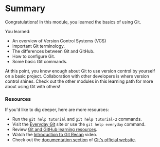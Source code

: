 # Summary
Congratulations! In this module, you learned the basics of using Git.

You learned:

- An overview of Version Control Systems (VCS)
- Important Git terminology.
- The differences between Git and GitHub.
- How to configure Git.
- Some basic Git commands.

At this point, you know enough about Git to use version control by yourself on a basic project. Collaboration with other developers is where version control shines. Check out the other modules in this learning path for more about using Git with others!

### Resources

If you'd like to dig deeper, here are more resources:

- Run the `git help tutorial` and `git help tutorial-2` commands.
- Visit the [Everyday Git](https://git-scm.com/docs/everyday) site or use the `git help everyday` command.
- Review [Git and GitHub learning resources](https://help.github.com/en/articles/git-and-github-learning-resources).
- Watch the [Introduction to Git Recap](https://www.youtube.com/watch?v=9uGS1ak_FGg%3Fazure-portal%3Dtrue) video.
- Check out the [documentation section](https://git-scm.com/doc) of [Git's official website](https://git-scm.com/).